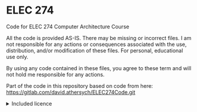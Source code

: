 # ELEC 274
Code for ELEC 274 Computer Architecture Course

All the code is provided AS-IS. There may be missing or incorrect files. I am not responsible for any actions or consequences  associated with the use, distribution, and/or modification of these files. For personal, educational use only.

By using any code contained in these files, you agree to these term and will not hold me responsible for any actions.

Part of the code in this repository based on code from here:
https://gitlab.com/david.athersych/ELEC274Code.git

<details>
  <summary>Included licence</summary>
  
  <br/>
  
  Some code in this repository is subject to the following licence
  found in https://gitlab.com/david.athersych/ELEC274Code/blob/master/license.md:
    
  <br/>
  
  /* * START LICENSE
  Code developed to work with NIOS 2 Processor on DE0 (Basic) computer
  system from Altera (Intel).
  Copyright 2016, 2017 by
  David F. Athersych, Kingston, Ontario, Canada. (THE AUTHOR).
  This software may be included in systems delivered or distributed by
  Cynosure Computer Technologies Incorporated, Kingston, Ontario, Canada.


  Permission to use, copy, modify, and distribute this software and its
  documentation for any purpose and without fee is hereby granted, provided
  that the above copyright notice appears in all copies and that both the
  above copyright notice and this permission notice appear in supporting
  documentation.  This software is made available "as is", and


  THE AUTHOR DISCLAIMS ALL WARRANTIES, EXPRESS OR IMPLIED, WITH REGARD
  TO THIS SOFTWARE, INCLUDING WITHOUT LIMITATION ALL IMPLIED WARRANTIES
  OF MERCHANTABILITY AND FITNESS FOR A PARTICULAR PURPOSE, AND IN NO EVENT
  SHALL THE AUTHOR BE LIABLE FOR ANY SPECIAL, INDIRECT OR CONSEQUENTIAL
  DAMAGES OR ANY DAMAGES WHATSOEVER RESULTING FROM LOSS OF USE, DATA OR
  PROFITS, WHETHER IN AN ACTION OF CONTRACT, TORT (INCLUDING NEGLIGENCE)
  OR STRICT LIABILITY, ARISING OUT OF OR IN CONNECTION WITH THE USE OR
  PERFORMANCE OF THIS SOFTWARE.


  For more information, see www.cynosurecomputer.ca


  END LICENSE */
 
</details>
